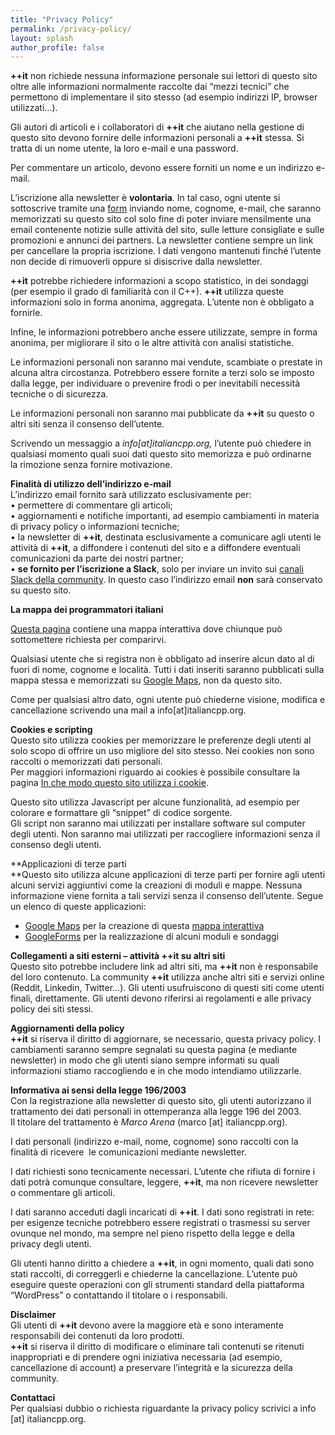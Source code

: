 ```yaml
---
title: "Privacy Policy"
permalink: /privacy-policy/
layout: splash
author_profile: false
---
```


**++it** non richiede nessuna informazione personale sui lettori di questo sito oltre alle informazioni normalmente raccolte dai “mezzi tecnici” che permettono di implementare il sito stesso (ad esempio indirizzi IP, browser utilizzati…).

Gli autori di articoli e i collaboratori di **++it** che aiutano nella gestione di questo sito devono fornire delle informazioni personali a **++it** stessa. Si tratta di un nome utente, la loro e-mail e una password.

Per commentare un articolo, devono essere forniti un nome e un indirizzo e-mail.

L’iscrizione alla newsletter è **volontaria**. In tal caso, ogni utente si sottoscrive tramite una [form](http://italiancpp.org/newsletter) inviando nome, cognome, e-mail, che saranno memorizzati su questo sito col solo fine di poter inviare mensilmente una email contenente notizie sulle attività del sito, sulle letture consigliate e sulle promozioni e annunci dei partners. La newsletter contiene sempre un link per cancellare la propria iscrizione. I dati vengono mantenuti finché l’utente non decide di rimuoverli oppure si disiscrive dalla newsletter.

**++it** potrebbe richiedere informazioni a scopo statistico, in dei sondaggi (per esempio il grado di familiarità con il C++). **++it** utilizza queste informazioni solo in forma anonima, aggregata. L’utente non è obbligato a fornirle.

Infine, le informazioni potrebbero anche essere utilizzate, sempre in forma anonima, per migliorare il sito o le altre attività con analisi statistiche.

Le informazioni personali non saranno mai vendute, scambiate o prestate in alcuna altra circostanza. Potrebbero essere fornite a terzi solo se imposto dalla legge, per individuare o prevenire frodi o per inevitabili necessità tecniche o di sicurezza.

Le informazioni personali non saranno mai pubblicate da **++it** su questo o altri siti senza il consenso dell’utente.

Scrivendo un messaggio a _info\[at\]italiancpp.org,_ l’utente può chiedere in qualsiasi momento quali suoi dati questo sito memorizza e può ordinarne la rimozione senza fornire motivazione.

**Finalità di utilizzo dell’indirizzo e-mail**  
L’indirizzo email fornito sarà utilizzato esclusivamente per:  
• permettere di commentare gli articoli;  
• aggiornamenti e notifiche importanti, ad esempio cambiamenti in materia di privacy policy o informazioni tecniche;  
• la newsletter di **++it**, destinata esclusivamente a comunicare agli utenti le attività di **++it**, a diffondere i contenuti del sito e a diffondere eventuali comunicazioni da parte dei nostri partner;  
• **se fornito per l’iscrizione a Slack**, solo per inviare un invito sui [canali Slack della community](https://italiancpp.slack.com). In questo caso l’indirizzo email **non** sarà conservato su questo sito.  

**La mappa dei programmatori italiani**

[Questa pagina](http://italiancpp.org/map) contiene una mappa interattiva dove chiunque può sottomettere richiesta per comparirvi.

Qualsiasi utente che si registra non è obbligato ad inserire alcun dato al di fuori di nome, cognome e località. Tutti i dati inseriti saranno pubblicati sulla mappa stessa e memorizzati su [Google Maps](http://maps.google.com), non da questo sito.

Come per qualsiasi altro dato, ogni utente può chiederne visione, modifica e cancellazione scrivendo una mail a info\[at\]italiancpp.org.

**Cookies e scripting**  
Questo sito utilizza cookies per memorizzare le preferenze degli utenti al solo scopo di offrire un uso migliore del sito stesso. Nei cookies non sono raccolti o memorizzati dati personali.  
Per maggiori informazioni riguardo ai cookies è possibile consultare la pagina [In che modo questo sito utilizza i cookie](cookie.html).

Questo sito utilizza Javascript per alcune funzionalità, ad esempio per colorare e formattare gli “snippet” di codice sorgente.  
Gli script non saranno mai utilizzati per installare software sul computer degli utenti. Non saranno mai utilizzati per raccogliere informazioni senza il consenso degli utenti.

**Applicazioni di terze parti  
**Questo sito utilizza alcune applicazioni di terze parti per fornire agli utenti alcuni servizi aggiuntivi come la creazioni di moduli e mappe. Nessuna informazione viene fornita a tali servizi senza il consenso dell’utente. Segue un elenco di queste applicazioni:

*   [Google Maps](https://maps.google.com) per la creazione di questa [mappa interattiva](map.html)
*   [GoogleForms](https://www.google.it/intl/it/forms/about/) per la realizzazione di alcuni moduli e sondaggi

**Collegamenti a siti esterni – attività ++it su altri siti**  
Questo sito potrebbe includere link ad altri siti, ma **++it** non è responsabile del loro contenuto. La community **++it** utilizza anche altri siti e servizi online (Reddit, Linkedin, Twitter…). Gli utenti usufruiscono di questi siti come utenti finali, direttamente. Gli utenti devono riferirsi ai regolamenti e alle privacy policy dei siti stessi.  

**Aggiornamenti della policy**  
**++it** si riserva il diritto di aggiornare, se necessario, questa privacy policy. I cambiamenti saranno sempre segnalati su questa pagina (e mediante newsletter) in modo che gli utenti siano sempre informati su quali informazioni stiamo raccogliendo e in che modo intendiamo utilizzarle.

**Informativa ai sensi della legge 196/2003**  
Con la registrazione alla newsletter di questo sito, gli utenti autorizzano il trattamento dei dati personali in ottemperanza alla legge 196 del 2003.  
Il titolare del trattamento è _Marco Arena_ (marco \[at\] italiancpp.org).

I dati personali (indirizzo e-mail, nome, cognome) sono raccolti con la finalità di ricevere  le comunicazioni mediante newsletter.

I dati richiesti sono tecnicamente necessari. L’utente che rifiuta di fornire i dati potrà comunque consultare, leggere, **++it**, ma non ricevere newsletter o commentare gli articoli.

I dati saranno acceduti dagli incaricati di **++it**. I dati sono registrati in rete: per esigenze tecniche potrebbero essere registrati o trasmessi su server ovunque nel mondo, ma sempre nel pieno rispetto della legge e della privacy degli utenti.

Gli utenti hanno diritto a chiedere a **++it**, in ogni momento, quali dati sono stati raccolti, di correggerli e chiederne la cancellazione. L’utente può eseguire queste operazioni con gli strumenti standard della piattaforma “WordPress” o contattando il titolare o i responsabili.

**Disclaimer**  
Gli utenti di **++it** devono avere la maggiore età e sono interamente responsabili dei contenuti da loro prodotti.  
**++it** si riserva il diritto di modificare o eliminare tali contenuti se ritenuti inappropriati e di prendere ogni iniziativa necessaria (ad esempio, cancellazione di account) a preservare l’integrità e la sicurezza della community.

**Contattaci**  
Per qualsiasi dubbio o richiesta riguardante la privacy policy scrivici a info \[at\] italiancpp.org.